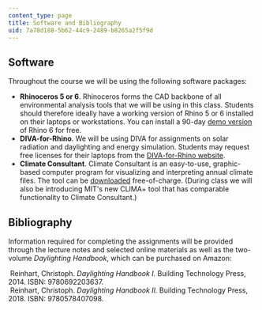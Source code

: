 ```yaml
---
content_type: page
title: Software and Bibliography
uid: 7a78d188-5b62-44c9-2489-b8265a2f5f9d
---
```


Software
--------

Throughout the course we will be using the following software packages:

*   **Rhinoceros 5 or 6**. Rhinoceros forms the CAD backbone of all environmental analysis tools that we will be using in this class. Students should therefore ideally have a working version of Rhino 5 or 6 installed on their laptops or workstations. You can install a 90-day [demo version](https://www.rhino3d.com/download/rhino-for-windows/6/evaluation) of Rhino 6 for free.
*   **DIVA-for-Rhino**. We will be using DIVA for assignments on solar radiation and daylighting and energy simulation. Students may request free licenses for their laptops from the [DIVA-for-Rhino website](https://www.solemma.com/diva).
*   **Climate Consultant**. Climate Consultant is an easy-to-use, graphic-based computer program for visualizing and interpreting annual climate files. The tool can be [downloaded](http://www.energy-design-tools.aud.ucla.edu) free-of-charge. (During class we will also be introducing MIT's new CLIMA+ tool that has comparable functionality to Climate Consultant.)

Bibliography
------------

Information required for completing the assignments will be provided through the lecture notes and selected online materials as well as the two-volume _Daylighting Handbook_, which can be purchased on Amazon:

 Reinhart, Christoph. _Daylighting Handbook I._ Building Technology Press, 2014. ISBN: 9780692203637.  
 Reinhart, Christoph. _Daylighting Handbook II._ Building Technology Press, 2018. ISBN: 9780578407098.